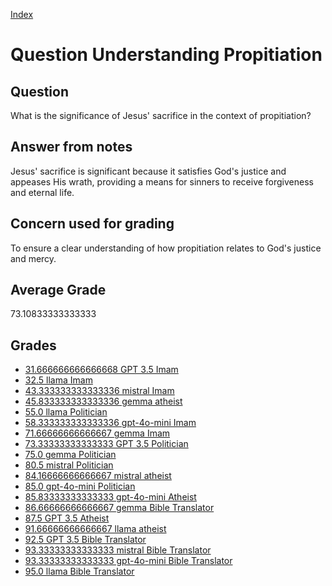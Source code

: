 
[Index](../../index.md)
# Question Understanding Propitiation
## Question
What is the significance of Jesus' sacrifice in the context of propitiation?

## Answer from notes
Jesus' sacrifice is significant because it satisfies God's justice and appeases His wrath, providing a means for sinners to receive forgiveness and eternal life.

## Concern used for grading
To ensure a clear understanding of how propitiation relates to God's justice and mercy.

## Average Grade
73.10833333333333

## Grades
 * [31.666666666666668 GPT 3.5 Imam](../answers/GPT_3.5_Imam/Understanding_Propitiation.md)
 * [32.5 llama Imam](../answers/llama_Imam/Understanding_Propitiation.md)
 * [43.333333333333336 mistral Imam](../answers/mistral_Imam/Understanding_Propitiation.md)
 * [45.833333333333336 gemma atheist](../answers/gemma_atheist/Understanding_Propitiation.md)
 * [55.0 llama Politician](../answers/llama_Politician/Understanding_Propitiation.md)
 * [58.333333333333336 gpt-4o-mini Imam](../answers/gpt-4o-mini_Imam/Understanding_Propitiation.md)
 * [71.66666666666667 gemma Imam](../answers/gemma_Imam/Understanding_Propitiation.md)
 * [73.33333333333333 GPT 3.5 Politician](../answers/GPT_3.5_Politician/Understanding_Propitiation.md)
 * [75.0 gemma Politician](../answers/gemma_Politician/Understanding_Propitiation.md)
 * [80.5 mistral Politician](../answers/mistral_Politician/Understanding_Propitiation.md)
 * [84.16666666666667 mistral atheist](../answers/mistral_atheist/Understanding_Propitiation.md)
 * [85.0 gpt-4o-mini Politician](../answers/gpt-4o-mini_Politician/Understanding_Propitiation.md)
 * [85.83333333333333 gpt-4o-mini Atheist](../answers/gpt-4o-mini_Atheist/Understanding_Propitiation.md)
 * [86.66666666666667 gemma Bible Translator](../answers/gemma_Bible_Translator/Understanding_Propitiation.md)
 * [87.5 GPT 3.5 Atheist](../answers/GPT_3.5_Atheist/Understanding_Propitiation.md)
 * [91.66666666666667 llama atheist](../answers/llama_atheist/Understanding_Propitiation.md)
 * [92.5 GPT 3.5 Bible Translator](../answers/GPT_3.5_Bible_Translator/Understanding_Propitiation.md)
 * [93.33333333333333 mistral Bible Translator](../answers/mistral_Bible_Translator/Understanding_Propitiation.md)
 * [93.33333333333333 gpt-4o-mini Bible Translator](../answers/gpt-4o-mini_Bible_Translator/Understanding_Propitiation.md)
 * [95.0 llama Bible Translator](../answers/llama_Bible_Translator/Understanding_Propitiation.md)
